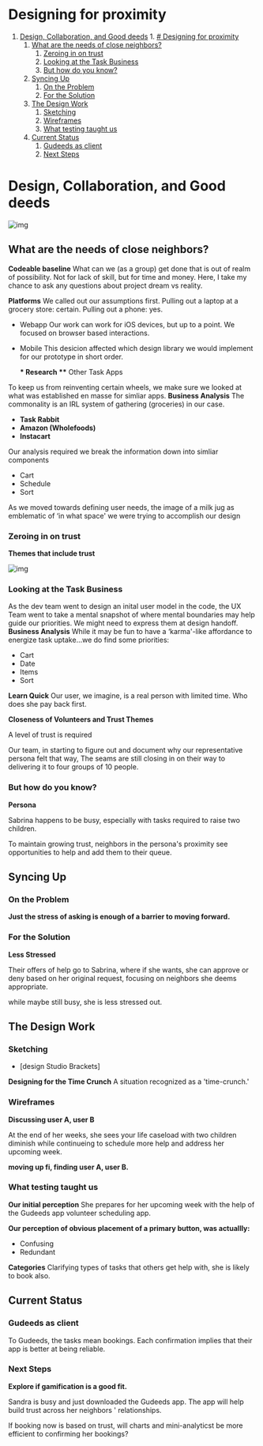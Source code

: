 
# Designing for proximity

1.  [Design, Collaboration, and Good deeds](#org51d584f)
        1.  [# Designing for proximity](#org6cd49cb)
    1.  [What are the needs of close neighbors?](#org6f62261)
        1.  [Zeroing in on trust](#org2f4776b)
        2.  [Looking at the Task Business](#orgd5006c0)
        3.  [But how do you know?](#org5b87375)
    2.  [Syncing Up](#org9e0fcf7)
        1.  [On the Problem](#org395bbb8)
        2.  [For the Solution](#org471c10a)
    3.  [The Design Work](#org1ff83e3)
        1.  [Sketching](#org4b32e0e)
        2.  [Wireframes](#org04baa43)
        3.  [What testing taught us](#org17d7311)
    4.  [Current Status](#org0f36972)
        1.  [Gudeeds as client](#orge01a0b8)
        2.  [Next Steps](#org439bfa4)


<a id="org51d584f"></a>

# Design, Collaboration, and Good deeds


<a id="org6cd49cb"></a>



![img](https://paper-attachments.dropbox.com/s_939A39C54BE532AA128503EB46A60918FB25F0AE543B578BF78BB58E8F771B97_1626116205850_Prox+Peek+2021-07-12+13-54.gif)


<a id="org6f62261"></a>

## What are the needs of close neighbors?

**Codeable baseline** What can we (as a group) get done that is out of
realm of possibility. Not for lack of skill, but for time and money.
Here, I take my chance to ask any questions about project dream vs
reality.

**Platforms** We called out our assumptions first. Pulling out a laptop at
a grocery store: certain. Pulling out a phone: yes.

-   Webapp Our work can work for iOS devices, but up to a point. We
    focused on browser based interactions.

-   Mobile This desicion affected which design library we would implement
    for our prototype in short order.
    
    **\* Research
    \*\*** Other Task Apps

To keep us from reinventing certain wheels, we make sure we looked at
what was established en masse for simliar apps. **Business Analysis** The
commonality is an IRL system of gathering (groceries) in our case.

-   **Task Rabbit**
-   **Amazon (Wholefoods)**
-   **Instacart**

Our analysis required we break the information down into simliar
components

-   Cart
-   Schedule
-   Sort

As we moved towards defining user needs, the image of a milk jug as
emblematic of ‘in what space' we were trying to accomplish our design


<a id="org2f4776b"></a>

### Zeroing in on trust

**Themes that include trust**

![img](https://paper-attachments.dropbox.com/s_939A39C54BE532AA128503EB46A60918FB25F0AE543B578BF78BB58E8F771B97_1626047441287_2021-07-11+18.47.58.gif)


<a id="orgd5006c0"></a>

### Looking at the Task Business

As the dev team went to design an inital user model in the code, the UX
Team went to take a mental snapshot of where mental boundaries may help
guide our priorities. We might need to express them at design handoff.  
**Business Analysis** While it may be fun to have a ‘karma'-like
affordance to energize task uptake&#x2026;we do find some priorities:

-   Cart
-   Date
-   Items
-   Sort

**Learn Quick** Our user, we imagine, is a real person with limited time.
Who does she pay back first.

**Closeness of Volunteers and Trust Themes**

A level of trust is required

Our team, in starting to figure out and document why our representative
persona felt that way, The seams are still closing in on their way to
delivering it to four groups of 10 people.


<a id="org5b87375"></a>

### But how do you know?

**Persona**

Sabrina happens to be busy, especially with tasks required to raise two
children.

To maintain growing trust, neighbors in the persona's proximity see
opportunities to help and add them to their queue.


<a id="org9e0fcf7"></a>

## Syncing Up


<a id="org395bbb8"></a>

### On the Problem

**Just the stress of asking is enough of a barrier to moving forward.**


<a id="org471c10a"></a>

### For the Solution

**Less Stressed**

Their offers of help go to Sabrina, where if she wants, she can approve
or deny based on her original request, focusing on neighbors she deems
appropriate.

while maybe still busy, she is less stressed out.


<a id="org1ff83e3"></a>

## The Design Work


<a id="org4b32e0e"></a>

### Sketching

-   [design Studio Brackets]

**Designing for the Time Crunch** A situation recognized as a
'time-crunch.'


<a id="org04baa43"></a>

### Wireframes

**Discussing user A, user B**

At the end of her weeks, she sees your life caseload with two children
diminish while continueing to schedule more help and address her
upcoming week.

**moving up fi, finding user A, user B.**


<a id="org17d7311"></a>

### What testing taught us

**Our initial perception** She prepares for her upcoming week with the
help of the Gudeeds app volunteer scheduling app.

**Our perception of obvious placement of a primary button, was
actuallly:**

-   Confusing
-   Redundant

**Categories** Clarifying types of tasks that others get help with, she is
likely to book also.


<a id="org0f36972"></a>

## Current Status


<a id="orge01a0b8"></a>

### Gudeeds as client

To Gudeeds, the tasks mean bookings. Each confirmation implies that
their app is better at being reliable.


<a id="org439bfa4"></a>

### Next Steps

**Explore if gamification is a good fit.**

Sandra is busy and just downloaded the Gudeeds app. The app will help
build trust across her neighbors ' relationships.

If booking now is based on trust, will charts and mini-analyticst be
more efficient to confirming her bookings?

